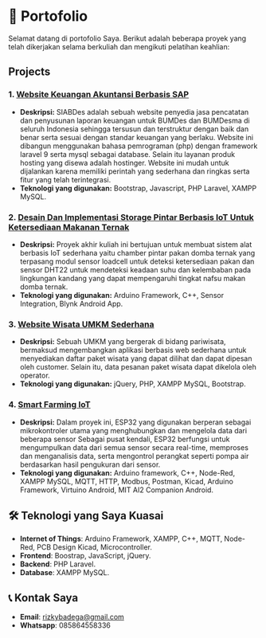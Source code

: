 # 📂 Portofolio
Selamat datang di portofolio Saya. Berikut adalah beberapa proyek yang telah dikerjakan selama berkuliah dan mengikuti pelatihan keahlian:

## Projects
### 1. [Website Keuangan Akuntansi Berbasis SAP](https://github.com/rizkysepandi/Portofolio/tree/main/Proyek-1)
- **Deskripsi:** SIABDes adalah sebuah website penyedia jasa pencatatan dan penyusunan laporan keuangan untuk BUMDes dan BUMDesma di seluruh Indonesia sehingga tersusun dan terstruktur dengan baik dan benar serta sesuai dengan standar keuangan yang berlaku. Website ini dibangun menggunakan bahasa pemrograman (php) dengan framework laravel 9 serta mysql sebagai database. Selain itu layanan produk hosting yang disewa adalah hostinger. Website ini mudah untuk dijalankan karena memiliki perintah yang sederhana dan ringkas serta fitur yang telah terintegrasi.
- **Teknologi yang digunakan:** Bootstrap, Javascript, PHP Laravel, XAMPP MySQL.

### 2. [Desain Dan Implementasi Storage Pintar Berbasis IoT Untuk Ketersediaan Makanan Ternak](https://github.com/rizkysepandi/Portofolio/tree/main/Proyek-2)
- **Deskripsi:** Proyek akhir kuliah ini bertujuan untuk membuat sistem alat berbasis IoT sederhana yaitu chamber pintar pakan domba ternak yang terpasang modul sensor loadcell untuk deteksi ketersediaan pakan dan sensor DHT22 untuk mendeteksi keadaan suhu dan kelembaban pada lingkungan kandang yang dapat mempengaruhi tingkat nafsu makan domba ternak.
- **Teknologi yang digunakan:** Arduino Framework, C++, Sensor Integration, Blynk Android App.

### 3. [Website Wisata UMKM Sederhana](https://github.com/rizkysepandi/Portofolio/tree/main/Proyek-3)
- **Deskripsi:** Sebuah UMKM yang bergerak di bidang pariwisata, bermaksud mengembangkan aplikasi berbasis web sederhana untuk menyediakan daftar paket wisata yang dapat dilihat dan dapat dipesan oleh customer. Selain itu, data pesanan paket wisata dapat dikelola oleh operator.
- **Teknologi yang digunakan:** jQuery, PHP, XAMPP MySQL, Bootstrap.

### 4. [Smart Farming IoT](https://github.com/rizkysepandi/Portofolio/tree/main/Proyek-4)
- **Deskripsi:** Dalam proyek ini, ESP32 yang digunakan berperan sebagai mikrokontroler utama yang menghubungkan dan mengelola data dari beberapa sensor Sebagai pusat kendali, ESP32 berfungsi untuk mengumpulkan data dari semua sensor secara real-time, memproses dan menganalisis data, serta mengontrol perangkat seperti pompa air berdasarkan hasil pengukuran dari sensor.
- **Teknologi yang digunakan:** Arduino framework, C++, Node-Red, XAMPP MySQL, MQTT, HTTP, Modbus, Postman, Kicad, Arduino Framework, Virtuino Android, MIT AI2 Companion Android.

## 🛠️ Teknologi yang Saya Kuasai
- **Internet of Things**: Arduino Framework, XAMPP, C++, MQTT, Node-Red, PCB Design Kicad, Microcontroller.
- **Frontend**: Boostrap, JavaScript, jQuery.
- **Backend**: PHP Laravel.
- **Database**: XAMPP MySQL.

## 📞 Kontak Saya
- **Email**: [rizkybadega@gmail.com](mailto:rizkybadega@gmail.com)
- **Whatsapp**: 085864558336
